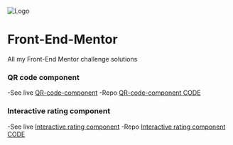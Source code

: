 ![Logo](https://res.cloudinary.com/practicaldev/image/fetch/s--U6E1tTP8--/c_fill,f_auto,fl_progressive,h_320,q_auto,w_320/https://dev-to-uploads.s3.amazonaws.com/uploads/organization/profile_image/1390/f6c7428b-c890-4c97-a586-352a887caad6.png)

# Front-End-Mentor
All my Front-End Mentor challenge solutions

### QR code component
-See live [QR-code-component](https://adammzkr.github.io/Front-End-Mentor/QR-code-component/index.html)
-Repo [QR-code-component CODE](https://github.com/AdamMzkr/Front-End-Mentor/tree/main/QR-code-component)
 
 
 ### Interactive rating component
-See live [Interactive rating component](https://adammzkr.github.io/Front-End-Mentor/interactive-rates-component/index.html)
-Repo [Interactive rating component CODE](https://github.com/AdamMzkr/Front-End-Mentor/tree/main/interactive-rates-component)
 
